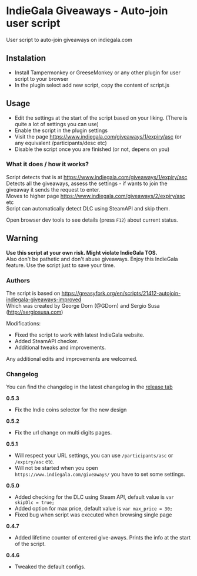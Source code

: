 # IndieGala Giveaways - Auto-join user script
User script to auto-join giveaways on indiegala.com

## Instalation
- Install Tampermonkey or GreeseMonkey or any other plugin for user script to your browser
- In the plugin select add new script, copy the content of script.js

## Usage

- Edit the settings at the start of the script based on your liking. (There is quite a lot of settings you can use)
- Enable the script in the plugin settings
- Visit the page https://www.indiegala.com/giveaways/1/expiry/asc (or any equivalent /participants/desc etc)
- Disable the script once you are finished (or not, depens on you)

### What it does / how it works?
Script detects that is at https://www.indiegala.com/giveaways/1/expiry/asc  
Detects all the giveaways, assess the settings - if wants to join the giveaway it sends the request to enter.  
Moves to higher page https://www.indiegala.com/giveaways/2/expiry/asc etc  
Script can automatically detect DLC using SteamAPI and skip them.  
  
Open browser dev tools to see details (press `F12`) about current status.

## Warning
**Use this script at your own risk. Might violate IndieGala TOS.**  
Also don't be pathetic and don't abuse giveaways. Enjoy this IndieGala feature. Use the script just to save your time.

### Authors

The script is based on https://greasyfork.org/en/scripts/21412-autojoin-indiegala-giveaways-improved  
Which was created by George Dorn (@GDorn) and Sergio Susa (http://sergiosusa.com)

Modifications:

- Fixed the script to work with latest IndieGala website.
- Added SteamAPI checker.
- Additional tweaks and improvements. 

Any additional edits and improvements are welcomed.

### Changelog

You can find the changelog in the latest changelog in the [release tab](https://github.com/petrvecera/indiegala-giveaways/releases)

**0.5.3**
- Fix the Indie coins selector for the new design

**0.5.2**
- Fix the url change on multi digits pages.

**0.5.1**
- Will respect your URL settings, you can use `/participants/asc` or `/expiry/asc` etc.
- Will not be started when you open `https://www.indiegala.com/giveaways/` you have to set some settings.

**0.5.0**
- Added checking for the DLC using Steam API, default value  is `var skipDlc = true;`
- Added option for max price, default value is `var max_price = 30;`
- Fixed bug when script was executed when browsing single page

**0.4.7**
- Added lifetime counter of entered give-aways. Prints the info at the start of the script.

**0.4.6**
- Tweaked the default configs.
